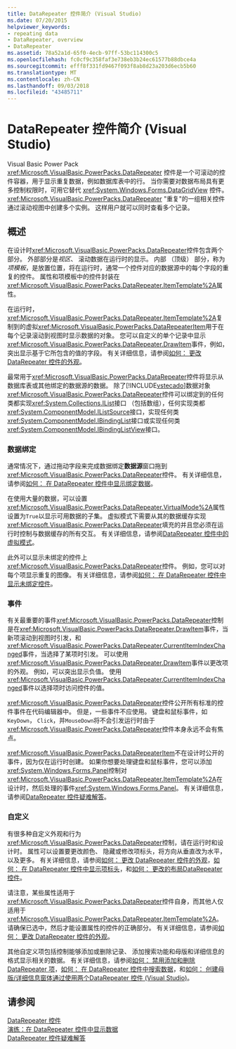 ```yaml
---
title: DataRepeater 控件简介 (Visual Studio)
ms.date: 07/20/2015
helpviewer_keywords:
- repeating data
- DataRepeater, overview
- DataRepeater
ms.assetid: 78a52a1d-65f0-4ecb-97ff-53bc114300c5
ms.openlocfilehash: fc0cf9c358faf3e738eb3b24ec61577b88dbce4a
ms.sourcegitcommit: efff8f331fd9467f093f8ab8d23a203d6ecb5b60
ms.translationtype: MT
ms.contentlocale: zh-CN
ms.lasthandoff: 09/03/2018
ms.locfileid: "43485711"
---
```

# <a name="introduction-to-the-datarepeater-control-visual-studio"></a>DataRepeater 控件简介 (Visual Studio)
Visual Basic Power Pack <xref:Microsoft.VisualBasic.PowerPacks.DataRepeater> 控件是一个可滚动的控件容器，用于显示重复数据，例如数据库表中的行。 当你需要对数据布局具有更多控制权限时，可用它替代 <xref:System.Windows.Forms.DataGridView> 控件。 <xref:Microsoft.VisualBasic.PowerPacks.DataRepeater> "重复"的一组相关控件通过滚动视图中创建多个实例。 这样用户就可以同时查看多个记录。  
  
## <a name="overview"></a>概述  
 在设计时<xref:Microsoft.VisualBasic.PowerPacks.DataRepeater>控件包含两个部分。 外部部分是*视区*、 滚动数据在运行时的显示。 内部 （顶级） 部分，称为*项模板*，是放置位置，将在运行时，通常一个控件对应的数据源中的每个字段的重复的控件。 属性和项模板中的控件封装在<xref:Microsoft.VisualBasic.PowerPacks.DataRepeater.ItemTemplate%2A>属性。  
  
 在运行时，<xref:Microsoft.VisualBasic.PowerPacks.DataRepeater.ItemTemplate%2A>复制到的虚拟<xref:Microsoft.VisualBasic.PowerPacks.DataRepeaterItem>用于在每个记录滚动到视图时显示数据的对象。 您可以自定义的单个记录中显示<xref:Microsoft.VisualBasic.PowerPacks.DataRepeater.DrawItem>事件，例如，突出显示基于它所包含的值的字段。 有关详细信息，请参阅[如何： 更改 DataRepeater 控件的外观](../../../visual-basic/developing-apps/windows-forms/how-to-change-the-appearance-of-a-datarepeater-control-visual-studio.md)。  
  
 最常用于<xref:Microsoft.VisualBasic.PowerPacks.DataRepeater>控件将显示从数据库表或其他绑定的数据源的数据。 除了[!INCLUDE[vstecado](~/includes/vstecado-md.md)]数据对象<xref:Microsoft.VisualBasic.PowerPacks.DataRepeater>控件可以绑定到的任何类都实现<xref:System.Collections.IList>接口 （包括数组），任何实现类都<xref:System.ComponentModel.IListSource>接口，实现任何类<xref:System.ComponentModel.IBindingList>接口或实现任何类<xref:System.ComponentModel.IBindingListView>接口。  
  
### <a name="data-binding"></a>数据绑定  
 通常情况下，通过拖动字段来完成数据绑定**数据源**窗口拖到<xref:Microsoft.VisualBasic.PowerPacks.DataRepeater>控件。 有关详细信息，请参阅[如何： 在 DataRepeater 控件中显示绑定数据](../../../visual-basic/developing-apps/windows-forms/how-to-display-bound-data-in-a-datarepeater-control-visual-studio.md)。  
  
 在使用大量的数据，可以设置<xref:Microsoft.VisualBasic.PowerPacks.DataRepeater.VirtualMode%2A>属性设置为`True`以显示可用数据的子集。 虚拟模式下需要从其的数据缓存实现<xref:Microsoft.VisualBasic.PowerPacks.DataRepeater>填充的并且您必须在运行时控制与数据缓存的所有交互。 有关详细信息，请参阅[DataRepeater 控件中的虚拟模式](../../../visual-basic/developing-apps/windows-forms/virtual-mode-in-the-datarepeater-control-visual-studio.md)。  
  
 此外可以显示未绑定的控件上<xref:Microsoft.VisualBasic.PowerPacks.DataRepeater>控件。 例如，您可以对每个项显示重复的图像。 有关详细信息，请参阅[如何： 在 DataRepeater 控件中显示未绑定控件](../../../visual-basic/developing-apps/windows-forms/how-to-display-unbound-controls-in-a-datarepeater-control-visual-studio.md)。  
  
### <a name="events"></a>事件  
 有关最重要的事件<xref:Microsoft.VisualBasic.PowerPacks.DataRepeater>控制是在<xref:Microsoft.VisualBasic.PowerPacks.DataRepeater.DrawItem>事件，当新项滚动到视图时引发，和<xref:Microsoft.VisualBasic.PowerPacks.DataRepeater.CurrentItemIndexChanged>事件，当选择了某项时引发。 可以使用<xref:Microsoft.VisualBasic.PowerPacks.DataRepeater.DrawItem>事件以更改项的外观。 例如，可以突出显示负值。 使用<xref:Microsoft.VisualBasic.PowerPacks.DataRepeater.CurrentItemIndexChanged>事件以选择项时访问控件的值。  
  
 <xref:Microsoft.VisualBasic.PowerPacks.DataRepeater>控件公开所有标准的控件事件在代码编辑器中。 但是，一些事件不应使用。 键盘和鼠标事件，如`KeyDown`， `Click`，并`MouseDown`将不会引发运行时由于<xref:Microsoft.VisualBasic.PowerPacks.DataRepeater>控件本身永远不会有焦点。  
  
 <xref:Microsoft.VisualBasic.PowerPacks.DataRepeaterItem>不在设计时公开的事件，因为仅在运行时创建。 如果你想要处理键盘和鼠标事件，您可以添加<xref:System.Windows.Forms.Panel>控制对<xref:Microsoft.VisualBasic.PowerPacks.DataRepeater.ItemTemplate%2A>在设计时，然后处理的事件<xref:System.Windows.Forms.Panel>。 有关详细信息，请参阅[DataRepeater 控件疑难解答](../../../visual-basic/developing-apps/windows-forms/troubleshooting-the-datarepeater-control-visual-studio.md)。  
  
### <a name="customizations"></a>自定义  
 有很多种自定义外观和行为<xref:Microsoft.VisualBasic.PowerPacks.DataRepeater>控制，请在运行时和设计时。 属性可以设置要更改颜色、 隐藏或修改项标头，将方向从垂直改为水平，以及更多。 有关详细信息，请参阅[如何： 更改 DataRepeater 控件的外观](../../../visual-basic/developing-apps/windows-forms/how-to-change-the-appearance-of-a-datarepeater-control-visual-studio.md)，[如何： 在 DataRepeater 控件中显示项标头](../../../visual-basic/developing-apps/windows-forms/how-to-display-item-headers-in-a-datarepeater-control-visual-studio.md)，和[如何： 更改的布局DataRepeater 控件](../../../visual-basic/developing-apps/windows-forms/how-to-change-the-layout-of-a-datarepeater-control-visual-studio.md)。  
  
 请注意，某些属性适用于<xref:Microsoft.VisualBasic.PowerPacks.DataRepeater>控件自身，而其他人仅适用于<xref:Microsoft.VisualBasic.PowerPacks.DataRepeater.ItemTemplate%2A>。 请确保已选中，然后才能设置属性的控件的正确部分。 有关详细信息，请参阅[如何： 更改 DataRepeater 控件的外观](../../../visual-basic/developing-apps/windows-forms/how-to-change-the-appearance-of-a-datarepeater-control-visual-studio.md)。  
  
 其他自定义项包括控制能够添加或删除记录、 添加搜索功能和母版和详细信息的格式显示相关的数据。 有关详细信息，请参阅[如何： 禁用添加和删除 DataRepeater 项](../../../visual-basic/developing-apps/windows-forms/how-to-disable-adding-and-deleting-datarepeater-items-visual-studio.md)，[如何： 在 DataRepeater 控件中搜索数据](../../../visual-basic/developing-apps/windows-forms/how-to-search-data-in-a-datarepeater-control-visual-studio.md)，和[如何： 创建母版/详细信息窗体通过使用两个DataRepeater 控件 (Visual Studio)](../../../visual-basic/developing-apps/windows-forms/how-to-create-a-master-detail-form-by-using-two-datarepeater-controls.md)。  
  
## <a name="see-also"></a>请参阅  
 [DataRepeater 控件](../../../visual-basic/developing-apps/windows-forms/datarepeater-control-visual-studio.md)  
 [演练：在 DataRepeater 控件中显示数据](../../../visual-basic/developing-apps/windows-forms/walkthrough-displaying-data-in-a-datarepeater-control-visual-studio.md)  
 [DataRepeater 控件疑难解答](../../../visual-basic/developing-apps/windows-forms/troubleshooting-the-datarepeater-control-visual-studio.md)
